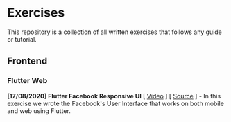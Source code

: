 # Exercises

This repository is a collection of all written exercises that follows any guide or tutorial.

## Frontend

### Flutter Web

**\[17/08/2020\] Flutter Facebook Responsive UI** \[ [Video](https://youtu.be/HvLb5gdUfDE) \] \[ [Source](https://github.com/serjoca/flutter_web_facebook_ui) \] - In this exercise we wrote the Facebook's User Interface that works on both mobile and web using Flutter.

